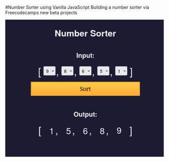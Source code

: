 #Number Sorter using Vanilla JavaScript 
Building a number sorter via Freecodecamps new beta projects


![Number Sorter PNG](images/numberpng.png)